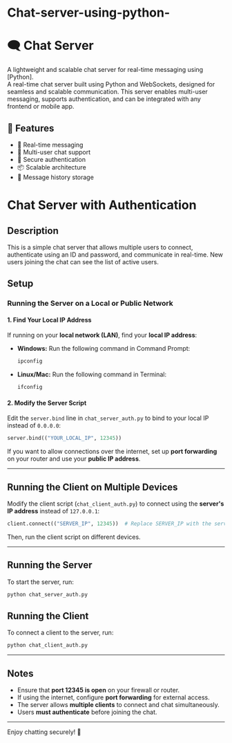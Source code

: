# Chat-server-using-python-
# 🗨️ Chat Server  

A lightweight and scalable chat server for real-time messaging using  [Python].  
A real-time chat server built using Python and WebSockets, designed for seamless and scalable communication. This server enables multi-user messaging, supports authentication, and can be integrated with any frontend or mobile app.

## 🚀 Features  
- 🔄 Real-time messaging  
- 👥 Multi-user chat support  
- 🔐 Secure authentication  
- 📦 Scalable architecture  
- 📝 Message history storage  
# Chat Server with Authentication

## Description
This is a simple chat server that allows multiple users to connect, authenticate using an ID and password, and communicate in real-time. New users joining the chat can see the list of active users.

## Setup

### Running the Server on a Local or Public Network

#### 1. Find Your Local IP Address
If running on your **local network (LAN)**, find your **local IP address**:

- **Windows:** Run the following command in Command Prompt:
  ```sh
  ipconfig
  ```
- **Linux/Mac:** Run the following command in Terminal:
  ```sh
  ifconfig
  ```

#### 2. Modify the Server Script
Edit the `server.bind` line in `chat_server_auth.py` to bind to your local IP instead of `0.0.0.0`:
```python
server.bind(("YOUR_LOCAL_IP", 12345))
```

If you want to allow connections over the internet, set up **port forwarding** on your router and use your **public IP address**.

---

## Running the Client on Multiple Devices

Modify the client script (`chat_client_auth.py`) to connect using the **server's IP address** instead of `127.0.0.1`:
```python
client.connect(("SERVER_IP", 12345))  # Replace SERVER_IP with the server's local or public IP
```
Then, run the client script on different devices.

---

## Running the Server
To start the server, run:
```sh
python chat_server_auth.py
```

## Running the Client
To connect a client to the server, run:
```sh
python chat_client_auth.py
```

---

## Notes
- Ensure that **port 12345 is open** on your firewall or router.
- If using the internet, configure **port forwarding** for external access.
- The server allows **multiple clients** to connect and chat simultaneously.
- Users **must authenticate** before joining the chat.

---

Enjoy chatting securely! 🚀

